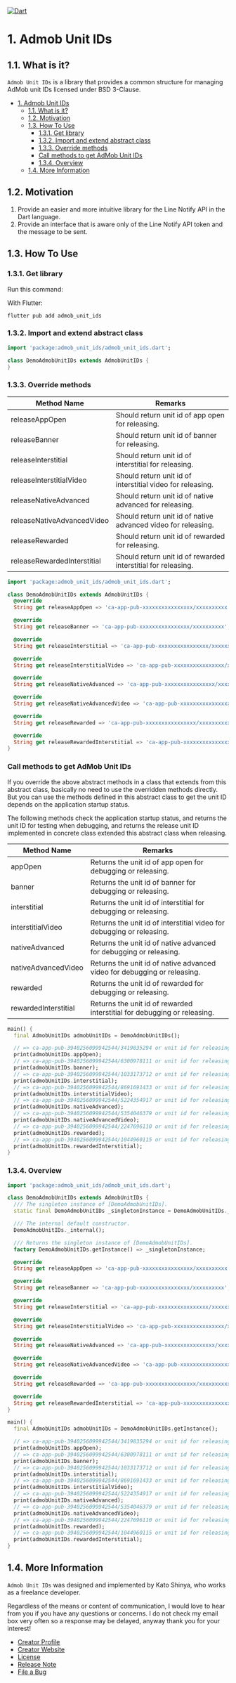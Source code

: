 [![Dart](https://github.com/myConsciousness/admob-unit-ids/actions/workflows/dart.yml/badge.svg?branch=main)](https://github.com/myConsciousness/admob-unit-ids/actions/workflows/dart.yml)

# 1. Admob Unit IDs

## 1.1. What is it?

`Admob Unit IDs` is a library that provides a common structure for managing AdMob unit IDs licensed under BSD 3-Clause.

<!-- TOC -->

- [1. Admob Unit IDs](#1-admob-unit-ids)
  - [1.1. What is it?](#11-what-is-it)
  - [1.2. Motivation](#12-motivation)
  - [1.3. How To Use](#13-how-to-use)
    - [1.3.1. Get library](#131-get-library)
    - [1.3.2. Import and extend abstract class](#132-import-and-extend-abstract-class)
    - [1.3.3. Override methods](#133-override-methods)
    - [Call methods to get AdMob Unit IDs](#call-methods-to-get-admob-unit-ids)
    - [1.3.4. Overview](#134-overview)
  - [1.4. More Information](#14-more-information)

<!-- /TOC -->

## 1.2. Motivation

1. Provide an easier and more intuitive library for the Line Notify API in the Dart language.
2. Provide an interface that is aware only of the Line Notify API token and the message to be sent.

## 1.3. How To Use

### 1.3.1. Get library

Run this command:

With Flutter:

```terminal
flutter pub add admob_unit_ids
```

### 1.3.2. Import and extend abstract class

```dart
import 'package:admob_unit_ids/admob_unit_ids.dart';

class DemoAdmobUnitIDs extends AdmobUnitIDs {
}
```

### 1.3.3. Override methods

| Method Name                 | Remarks                                                       |
| --------------------------- | ------------------------------------------------------------- |
| releaseAppOpen              | Should return unit id of app open for releasing.              |
| releaseBanner               | Should return unit id of banner for releasing.                |
| releaseInterstitial         | Should return unit id of interstitial for releasing.          |
| releaseInterstitialVideo    | Should return unit id of interstitial video for releasing.    |
| releaseNativeAdvanced       | Should return unit id of native advanced for releasing.       |
| releaseNativeAdvancedVideo  | Should return unit id of native advanced video for releasing. |
| releaseRewarded             | Should return unit id of rewarded for releasing.              |
| releaseRewardedInterstitial | Should return unit id of rewarded interstitial for releasing. |

```dart
import 'package:admob_unit_ids/admob_unit_ids.dart';

class DemoAdmobUnitIDs extends AdmobUnitIDs {
  @override
  String get releaseAppOpen => 'ca-app-pub-xxxxxxxxxxxxxxxx/xxxxxxxxxx';

  @override
  String get releaseBanner => 'ca-app-pub-xxxxxxxxxxxxxxxx/xxxxxxxxxx';

  @override
  String get releaseInterstitial => 'ca-app-pub-xxxxxxxxxxxxxxxx/xxxxxxxxxx';

  @override
  String get releaseInterstitialVideo => 'ca-app-pub-xxxxxxxxxxxxxxxx/xxxxxxxxxx';

  @override
  String get releaseNativeAdvanced => 'ca-app-pub-xxxxxxxxxxxxxxxx/xxxxxxxxxx';

  @override
  String get releaseNativeAdvancedVideo => 'ca-app-pub-xxxxxxxxxxxxxxxx/xxxxxxxxxx';

  @override
  String get releaseRewarded => 'ca-app-pub-xxxxxxxxxxxxxxxx/xxxxxxxxxx';

  @override
  String get releaseRewardedInterstitial => 'ca-app-pub-xxxxxxxxxxxxxxxx/xxxxxxxxxx';
}
```

### Call methods to get AdMob Unit IDs

If you override the above abstract methods in a class that extends from this abstract class, basically no need to use the overridden methods directly. But you can use the methods defined in this abstract class to get the unit ID depends on the application startup status.

The following methods check the application startup status, and returns the unit ID for testing when debugging, and returns the release unit ID implemented in concrete class extended this abstract class when releasing.

| Method Name          | Remarks                                                                  |
| -------------------- | ------------------------------------------------------------------------ |
| appOpen              | Returns the unit id of app open for debugging or releasing.              |
| banner               | Returns the unit id of banner for debugging or releasing.                |
| interstitial         | Returns the unit id of interstitial for debugging or releasing.          |
| interstitialVideo    | Returns the unit id of interstitial video for debugging or releasing.    |
| nativeAdvanced       | Returns the unit id of native advanced for debugging or releasing.       |
| nativeAdvancedVideo  | Returns the unit id of native advanced video for debugging or releasing. |
| rewarded             | Returns the unit id of rewarded for debugging or releasing.              |
| rewardedInterstitial | Returns the unit id of rewarded interstitial for debugging or releasing. |

```dart
main() {
  final AdmobUnitIDs admobUnitIDs = DemoAdmobUnitIDs();

  // => ca-app-pub-3940256099942544/3419835294 or unit id for releasing.
  print(admobUnitIDs.appOpen);
  // => ca-app-pub-3940256099942544/6300978111 or unit id for releasing.
  print(admobUnitIDs.banner);
  // => ca-app-pub-3940256099942544/1033173712 or unit id for releasing.
  print(admobUnitIDs.interstitial);
  // => ca-app-pub-3940256099942544/8691691433 or unit id for releasing.
  print(admobUnitIDs.interstitialVideo);
  // => ca-app-pub-3940256099942544/5224354917 or unit id for releasing.
  print(admobUnitIDs.nativeAdvanced);
  // => ca-app-pub-3940256099942544/5354046379 or unit id for releasing.
  print(admobUnitIDs.nativeAdvancedVideo);
  // => ca-app-pub-3940256099942544/2247696110 or unit id for releasing.
  print(admobUnitIDs.rewarded);
  // => ca-app-pub-3940256099942544/1044960115 or unit id for releasing.
  print(admobUnitIDs.rewardedInterstitial);
}
```

### 1.3.4. Overview

```dart
import 'package:admob_unit_ids/admob_unit_ids.dart';

class DemoAdmobUnitIDs extends AdmobUnitIDs {
  /// The singleton instance of [DemoAdmobUnitIDs].
  static final DemoAdmobUnitIDs _singletonInstance = DemoAdmobUnitIDs._internal();

  /// The internal default constructor.
  DemoAdmobUnitIDs._internal();

  /// Returns the singleton instance of [DemoAdmobUnitIDs].
  factory DemoAdmobUnitIDs.getInstance() => _singletonInstance;

  @override
  String get releaseAppOpen => 'ca-app-pub-xxxxxxxxxxxxxxxx/xxxxxxxxxx';

  @override
  String get releaseBanner => 'ca-app-pub-xxxxxxxxxxxxxxxx/xxxxxxxxxx';

  @override
  String get releaseInterstitial => 'ca-app-pub-xxxxxxxxxxxxxxxx/xxxxxxxxxx';

  @override
  String get releaseInterstitialVideo => 'ca-app-pub-xxxxxxxxxxxxxxxx/xxxxxxxxxx';

  @override
  String get releaseNativeAdvanced => 'ca-app-pub-xxxxxxxxxxxxxxxx/xxxxxxxxxx';

  @override
  String get releaseNativeAdvancedVideo => 'ca-app-pub-xxxxxxxxxxxxxxxx/xxxxxxxxxx';

  @override
  String get releaseRewarded => 'ca-app-pub-xxxxxxxxxxxxxxxx/xxxxxxxxxx';

  @override
  String get releaseRewardedInterstitial => 'ca-app-pub-xxxxxxxxxxxxxxxx/xxxxxxxxxx';
}

main() {
  final AdmobUnitIDs admobUnitIDs = DemoAdmobUnitIDs.getInstance();

  // => ca-app-pub-3940256099942544/3419835294 or unit id for releasing.
  print(admobUnitIDs.appOpen);
  // => ca-app-pub-3940256099942544/6300978111 or unit id for releasing.
  print(admobUnitIDs.banner);
  // => ca-app-pub-3940256099942544/1033173712 or unit id for releasing.
  print(admobUnitIDs.interstitial);
  // => ca-app-pub-3940256099942544/8691691433 or unit id for releasing.
  print(admobUnitIDs.interstitialVideo);
  // => ca-app-pub-3940256099942544/5224354917 or unit id for releasing.
  print(admobUnitIDs.nativeAdvanced);
  // => ca-app-pub-3940256099942544/5354046379 or unit id for releasing.
  print(admobUnitIDs.nativeAdvancedVideo);
  // => ca-app-pub-3940256099942544/2247696110 or unit id for releasing.
  print(admobUnitIDs.rewarded);
  // => ca-app-pub-3940256099942544/1044960115 or unit id for releasing.
  print(admobUnitIDs.rewardedInterstitial);
}
```

## 1.4. More Information

`Admob Unit IDs` was designed and implemented by Kato Shinya, who works as a freelance developer.

Regardless of the means or content of communication, I would love to hear from you if you have any questions or concerns. I do not check my email box very often so a response may be delayed, anyway thank you for your interest!

- [Creator Profile](https://github.com/myConsciousness)
- [Creator Website](https://myconsciousness.github.io)
- [License](https://github.com/myConsciousness/admob-unit-ids/blob/main/LICENSE)
- [Release Note](https://github.com/myConsciousness/admob-unit-ids/releases)
- [File a Bug](https://github.com/myConsciousness/admob-unit-ids/issues)
